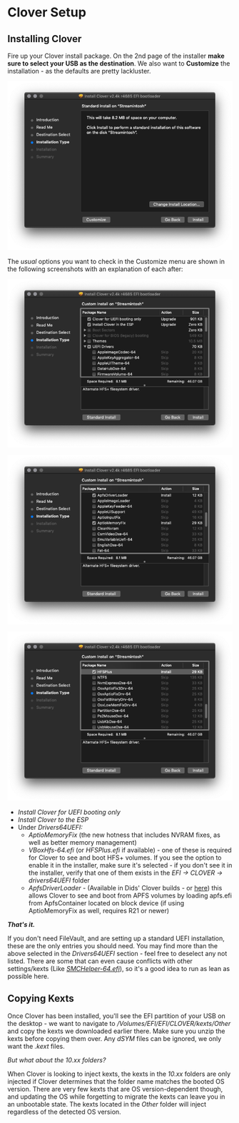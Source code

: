 # Clover Setup

## Installing Clover

Fire up your Clover install package. On the 2nd page of the installer **make sure to select your USB as the destination**. We also want to **Customize** the installation - as the defaults are pretty lackluster.

![2nd Page of the Clover Installer - Note the &quot;Customize&quot; button in the bottom left](.gitbook/assets/image%20%2813%29.png)

The _usual_ options you want to check in the Customize menu are shown in the following screenshots with an explanation of each after:

![UEFI Booting Only and Install in the ESP](.gitbook/assets/image%20%287%29.png)

![ApfsDriverLoader and AptioMemoryFix under Drivers64UEFI](.gitbook/assets/image%20%2816%29.png)

![HFSPlus under Drivers64UEFI - although VboxHfs-64 works as well](.gitbook/assets/image%20%2823%29.png)

* _Install Clover for UEFI booting only_
* _Install Clover to the ESP_
* Under _Drivers64UEFI:_
  * _AptioMemoryFix_ \(the new hotness that includes NVRAM fixes, as well as better memory management\)
  * _VBoxHfs-64.efi_ \(or _HFSPlus.efi_ if available\) - one of these is required for Clover to see and boot HFS+ volumes.  If you see the option to enable it in the installer, make sure it's selected - if you don't see it in the installer, verify that one of them exists in the _EFI -&gt; CLOVER -&gt; drivers64UEFI_ folder
  * _ApfsDriverLoader_ - \(Available in Dids' Clover builds - or [here](https://github.com/acidanthera/ApfsSupportPkg/releases)\) this allows Clover to see and boot from APFS volumes by loading apfs.efi from ApfsContainer located on block device \(if using AptioMemoryFix as well, requires R21 or newer\)

_**That's it.**_

If you don't need FileVault, and are setting up a standard UEFI installation, these are the only entries you should need.  You may find more than the above selected in the _Drivers64UEFI_ section - feel free to deselect any not listed.  There are some that can even cause conflicts with other settings/kexts \(Like [_SMCHelper-64.efi_](https://github.com/acidanthera/VirtualSMC/blob/master/Docs/FAQ.md)\), so it's a good idea to run as lean as possible here.

## Copying Kexts

Once Clover has been installed, you'll see the EFI partition of your USB on the desktop - we want to navigate to _/Volumes/EFI/EFI/CLOVER/kexts/Other_ and copy the kexts we downloaded earlier there.  Make sure you unzip the kexts before copying them over.  Any _dSYM_ files can be ignored, we only want the _.kext_ files.

_But what about the 10.xx folders?_

When Clover is looking to inject kexts, the kexts in the _10.xx_ folders are only injected if Clover determines that the folder name matches the booted OS version.  There are very few kexts that are OS version-dependent though, and updating the OS while forgetting to migrate the kexts can leave you in an unbootable state.  The kexts located in the _Other_ folder will inject regardless of the detected OS version.

